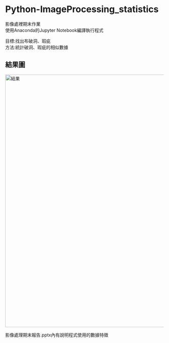 # Python-ImageProcessing_statistics
影像處裡期末作業<br>
使用Anaconda的Jupyter Notebook編譯執行程式

目標:找出布破洞、瑕疵<br>
方法:統計破洞、瑕疵的相似數據

## 結果圖
<img src="https://github.com/penglingg/Python-ImageProcessing_statistics/blob/main/%E7%B5%90%E6%9E%9C%E5%9C%96.png" width="800" alt="結果"><br>


影像處理期末報告.pptx內有說明程式使用的數據特徵

